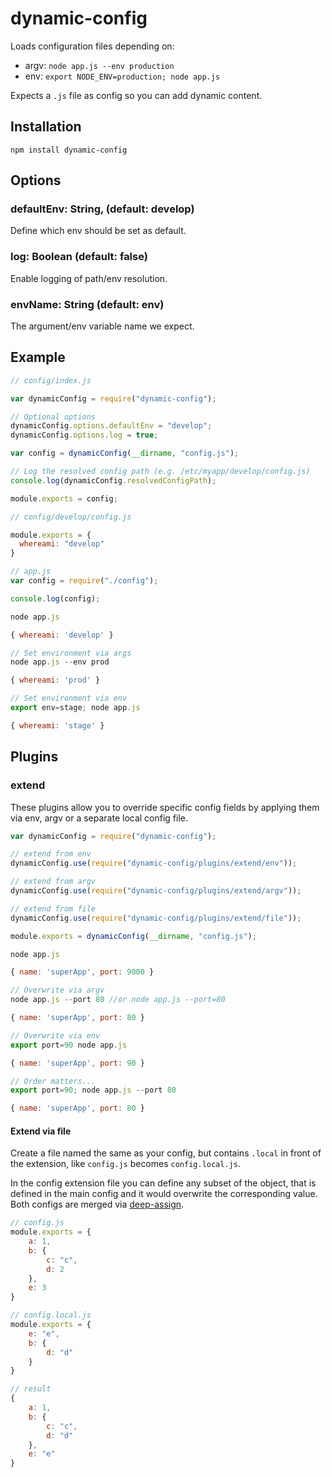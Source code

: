 # dynamic-config

Loads configuration files depending on:

  - argv: `node app.js --env production`
  - env: `export NODE_ENV=production; node app.js`

Expects a `.js` file as config so you can add dynamic content.

## Installation

```
npm install dynamic-config
```

## Options

### defaultEnv: String, (default: develop)

Define which env should be set as default.

### log: Boolean (default: false)

Enable logging of path/env resolution.

### envName: String (default: env)

The argument/env variable name we expect.

## Example

```javascript
// config/index.js

var dynamicConfig = require("dynamic-config");

// Optional options
dynamicConfig.options.defaultEnv = "develop";
dynamicConfig.options.log = true;

var config = dynamicConfig(__dirname, "config.js");

// Log the resolved config path (e.g. /etc/myapp/develop/config.js)
console.log(dynamicConfig.resolvedConfigPath);

module.exports = config;
```

```javascript
// config/develop/config.js

module.exports = {
  whereami: "develop"
}
```

```javascript
// app.js
var config = require("./config");

console.log(config);
```

```javascript
node app.js

{ whereami: 'develop' }

// Set environment via args
node app.js --env prod

{ whereami: 'prod' }

// Set environment via env
export env=stage; node app.js

{ whereami: 'stage' }
```





## Plugins

### extend

These plugins allow you to override specific config fields by applying them via env, argv or a separate local config file.

```javascript
var dynamicConfig = require("dynamic-config");

// extend from env
dynamicConfig.use(require("dynamic-config/plugins/extend/env"));

// extend from argv
dynamicConfig.use(require("dynamic-config/plugins/extend/argv"));

// extend from file
dynamicConfig.use(require("dynamic-config/plugins/extend/file"));

module.exports = dynamicConfig(__dirname, "config.js");
```

```javascript
node app.js

{ name: 'superApp', port: 9000 }

// Overwrite via argv
node app.js --port 80 //or node app.js --port=80

{ name: 'superApp', port: 80 }

// Overwrite via env
export port=90 node app.js

{ name: 'superApp', port: 90 }

// Order matters...
export port=90; node app.js --port 80

{ name: 'superApp', port: 80 }
```

#### Extend via file
Create a file named the same as your config, but contains `.local` in front of the extension, like `config.js` becomes `config.local.js`.

In the config extension file you can define any subset of the object, that is defined in the main config and it would overwrite the corresponding value. Both configs are merged via [deep-assign](https://github.com/sindresorhus/deep-assign).

```javascript
// config.js
module.exports = {
    a: 1,
    b: {
        c: "c",
        d: 2
    },
    e: 3
}

// config.local.js
module.exports = {
    e: "e",
    b: {
        d: "d"
    }
}

// result
{
    a: 1,
    b: {
        c: "c",
        d: "d"
    },
    e: "e"
}
```

